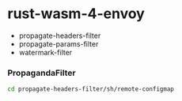 # rust-wasm-4-envoy
- propagate-headers-filter   
- propagate-params-filter
- watermark-filter

### PropagandaFilter
```bash
cd propagate-headers-filter/sh/remote-configmap
```